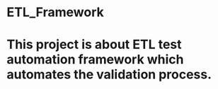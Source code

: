 # ETL_Framework
# This project is about ETL test automation framework which automates the validation process.
